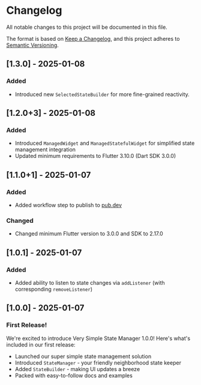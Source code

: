 # Changelog

All notable changes to this project will be documented in this file.

The format is based on [Keep a Changelog](https://keepachangelog.com/en/1.1.0/),
and this project adheres to [Semantic Versioning](https://semver.org/spec/v2.0.0.html).

## [1.3.0] - 2025-01-08

### Added

- Introduced new `SelectedStateBuilder` for more fine-grained reactivity.

## [1.2.0+3] - 2025-01-08

### Added

- Introduced `ManagedWidget` and `ManagedStatefulWidget` for simplified state management integration
- Updated minimum requirements to Flutter 3.10.0 (Dart SDK 3.0.0)

## [1.1.0+1] - 2025-01-07

### Added

- Added workflow step to publish to [pub.dev](https://pub.dev)

### Changed

- Changed minimum Flutter version to 3.0.0 and SDK to 2.17.0

## [1.0.1] - 2025-01-07

### Added

- Added ability to listen to state changes via `addListener` (with corresponding `removeListener`)

## [1.0.0] - 2025-01-07

### First Release!

We're excited to introduce Very Simple State Manager 1.0.0! Here's what's included in our first release:

- Launched our super simple state management solution
- Introduced `StateManager` - your friendly neighborhood state keeper
- Added `StateBuilder` - making UI updates a breeze
- Packed with easy-to-follow docs and examples
